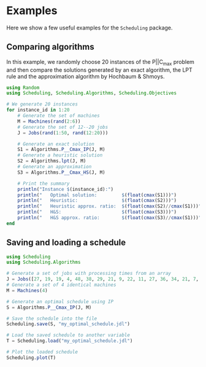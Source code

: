 # Examples

Here we show a few useful examples for the `Scheduling` package.

## Comparing algorithms

In this example, we randomly choose 20 instances of the $\text{P}||\text{C}_\text{max}$ problem and then compare the solutions generated by an exact algorithm, the LPT rule and the approximation algorithm by Hochbaum & Shmoys.

```julia
using Random
using Scheduling, Scheduling.Algorithms, Scheduling.Objectives

# We generate 20 instances
for instance_id in 1:20
    # Generate the set of machines
    M = Machines(rand(2:6))
    # Generate the set of 12--20 jobs
    J = Jobs(rand(1:50, rand(12:20)))

    # Generate an exact solution
    S1 = Algorithms.P__Cmax_IP(J, M)
    # Generate a heuristic solution
    S2 = Algorithms.lpt(J, M)
    # Generate an approximation
    S3 = Algorithms.P__Cmax_HS(J, M)

    # Print the summary
    println("Instance $(instance_id):")
    println("   Optimal solution:         $(float(cmax(S1)))")
    println("   Heuristic:                $(float(cmax(S2)))")
    println("   Heuristic approx. ratio:  $(float(cmax(S2)//cmax(S1)))")
    println("   H&S:                      $(float(cmax(S3)))")
    println("   H&S approx. ratio:        $(float(cmax(S3)//cmax(S1)))")
end
```

## Saving and loading a schedule

```julia
using Scheduling
using Scheduling.Algorithms

# Generate a set of jobs with processing times from an array
J = Jobs([27, 19, 19, 4, 48, 38, 29, 21, 9, 22, 11, 27, 36, 34, 21, 7, 7, 28])
# Generate a set of 4 identical machines
M = Machines(4)

# Generate an optimal schedule using IP
S = Algorithms.P__Cmax_IP(J, M)

# Save the schedule into the file
Scheduling.save(S, "my_optimal_schedule.jdl")

# Load the saved schedule to another variable
T = Scheduling.load("my_optimal_schedule.jdl")

# Plot the loaded schedule
Scheduling.plot(T)
```
